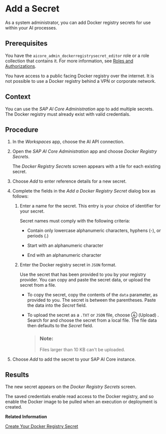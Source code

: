 <!-- loiod346abdf6dfd48239e7503464ad38c27 -->

<link rel="stylesheet" type="text/css" href="css/sap-icons.css"/>

# Add a Secret

As a system administrator, you can add Docker registry secrets for use within your AI processes.



<a name="loiod346abdf6dfd48239e7503464ad38c27__prereq_g1f_qgx_rxb"/>

## Prerequisites

You have the `aicore_admin_dockerregistrysecret_editor` role or a role collection that contains it. For more information, see [Roles and Authorizations](https://help.sap.com/docs/ai-launchpad/sap-ai-launchpad/roles-and-authorizations).

You have access to a public facing Docker registry over the internet. It is not possible to use a Docker registry behind a VPN or corporate network.



<a name="loiod346abdf6dfd48239e7503464ad38c27__context_cjl_qgx_rxb"/>

## Context

You can use the *SAP AI Core Administration* app to add multiple secrets. The Docker registry must already exist with valid credentials.



<a name="loiod346abdf6dfd48239e7503464ad38c27__steps_nmq_qgx_rxb"/>

## Procedure

1.  In the *Workspaces* app, choose the AI API connection.

2.  Open the *SAP AI Core Administration* app and choose *Docker Registry Secrets*.

    The *Docker Registry Secrets* screen appears with a tile for each existing secret.

3.  Choose *Add* to enter reference details for a new secret.

4.  Complete the fields in the *Add a Docker Registry Secret* dialog box as follows:

    1.  Enter a name for the secret. This entry is your choice of identifier for your secret.

        Secret names must comply with the following criteria:

        -   Contain only lowercase alphanumeric characters, hyphens \(-\), or periods \(.\)

        -   Start with an alphanumeric character

        -   End with an alphanumeric character


    2.  Enter the Docker registry secret in `JSON` format.

        Use the secret that has been provided to you by your registry provider. You can copy and paste the secret data, or upload the secret from a file.

        -   To copy the secret, copy the contents of the `data` parameter, as provided to you. The secret is between the parentheses. Paste the data into the *Secret* field.

        -   To upload the secret as a `.TXT` or `JSON` file, choose <span class="SAP-icons-V5"></span> \(Upload\) . Search for and choose the secret from a local file. The file data then defaults to the *Secret* field.

            > ### Note:  
            > Files larger than 10 KB can't be uploaded.



5.  Choose *Add* to add the secret to your SAP AI Core instance.




<a name="loiod346abdf6dfd48239e7503464ad38c27__result_plw_qgx_rxb"/>

## Results

The new secret appears on the *Docker Registry Secrets* screen.

The saved credentials enable read access to the Docker registry, and so enable the Docker image to be pulled when an execution or deployment is created.

**Related Information**  


[Create Your Docker Registry Secret](https://help.sap.com/docs/AI_CORE/2d6c5984063c40a59eda62f4a9135bee/b29c7437a54f46f39c911052b05aabb1.html)

